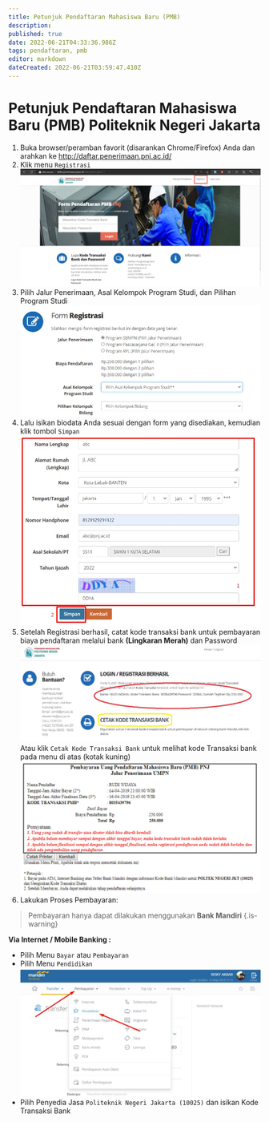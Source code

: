 ```yaml
---
title: Petunjuk Pendaftaran Mahasiswa Baru (PMB)
description: 
published: true
date: 2022-06-21T04:33:36.986Z
tags: pendaftaran, pmb
editor: markdown
dateCreated: 2022-06-21T03:59:47.410Z
---
```


# Petunjuk Pendaftaran Mahasiswa Baru (PMB) Politeknik Negeri Jakarta

1. Buka browser/peramban favorit (disarankan Chrome/Firefox) Anda dan arahkan ke http://daftar.penerimaan.pnj.ac.id/
1. Klik menu `Registrasi` 
![pendaftaran_1.jpg](/pmb/pendaftaran_1.jpg)
1. Pilih Jalur Penerimaan, Asal Kelompok Program Studi, dan Pilihan Program Studi
![pendaftaran_2.jpg](/pmb/pendaftaran_2.jpg)
1. Lalu isikan biodata Anda sesuai dengan form yang disediakan, kemudian klik tombol `Simpan`
![pendaftaran_3.jpg](/pmb/pendaftaran_3.jpg)
1. Setelah Registrasi berhasil, catat kode transaksi bank untuk pembayaran biaya pendaftaran melalui bank **(Lingkaran Merah)** dan Password
![pendaftaran_4.jpg](/pmb/pendaftaran_4.jpg)
Atau klik `Cetak Kode Transaksi Bank` untuk melihat kode Transaksi bank pada menu di atas (kotak kuning)
![pendaftaran_5.jpg](/pmb/pendaftaran_5.jpg)
1. Lakukan Proses Pembayaran:
> Pembayaran hanya dapat dilakukan menggunakan **Bank Mandiri**
{.is-warning}

**Via Internet / Mobile Banking :**
- Pilih Menu `Bayar` atau `Pembayaran`
- Pilih Menu `Pendidikan`
![pendaftaran_6.jpg](/pmb/pendaftaran_6.jpg)
- Pilih Penyedia Jasa `Politeknik Negeri Jakarta (10025)` dan isikan Kode Transaksi Bank






